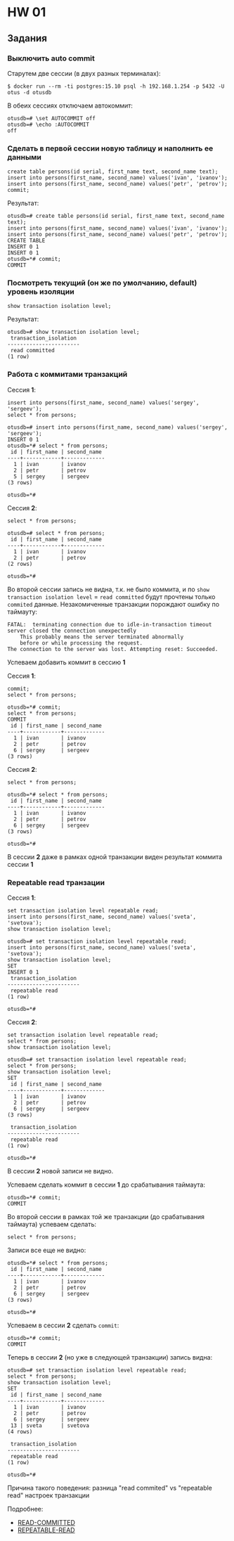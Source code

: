 # HW 01

## Задания

### Выключить auto commit
Старутем две сессии (в двух разных терминалах):
```
$ docker run --rm -ti postgres:15.10 psql -h 192.168.1.254 -p 5432 -U otus -d otusdb
```

В обеих сессиях отключаем автокоммит:
```
otusdb=# \set AUTOCOMMIT off
otusdb=# \echo :AUTOCOMMIT
off
```

### Cделать в первой сессии новую таблицу и наполнить ее данными
```
create table persons(id serial, first_name text, second_name text);
insert into persons(first_name, second_name) values('ivan', 'ivanov');
insert into persons(first_name, second_name) values('petr', 'petrov');
commit;
```
Результат:
```
otusdb=# create table persons(id serial, first_name text, second_name text);
insert into persons(first_name, second_name) values('ivan', 'ivanov');
insert into persons(first_name, second_name) values('petr', 'petrov'); 
CREATE TABLE
INSERT 0 1
INSERT 0 1
otusdb=*# commit;
COMMIT

```

### Посмотреть текущий (он же по умолчанию, default) уровень изоляции

```
show transaction isolation level;
```

Результат:
```
otusdb=# show transaction isolation level;
 transaction_isolation 
-----------------------
 read committed
(1 row)

```

### Работа с коммитами транзакций
Сессия **1**:
```
insert into persons(first_name, second_name) values('sergey', 'sergeev');
select * from persons;
```
```
otusdb=# insert into persons(first_name, second_name) values('sergey', 'sergeev');
INSERT 0 1
otusdb=*# select * from persons;
 id | first_name | second_name 
----+------------+-------------
  1 | ivan       | ivanov
  2 | petr       | petrov
  5 | sergey     | sergeev
(3 rows)

otusdb=*# 

```
Сессия **2**:
```
select * from persons;
```
```
otusdb=# select * from persons;
 id | first_name | second_name 
----+------------+-------------
  1 | ivan       | ivanov
  2 | petr       | petrov
(2 rows)

otusdb=*# 

```
Во второй сессии запись не видна, т.к. не было коммита, и по `show transaction isolation level` = `read committed` будут прочтены только `commited` данные.
Незакомиченные транзакции порождают ошибку по таймауту:
```
FATAL:  terminating connection due to idle-in-transaction timeout
server closed the connection unexpectedly
	This probably means the server terminated abnormally
	before or while processing the request.
The connection to the server was lost. Attempting reset: Succeeded.
```

Успеваем добавить коммит в сессию **1**

Сессия **1**:
```
commit;
select * from persons;
```
```
otusdb=*# commit;
select * from persons;
COMMIT
 id | first_name | second_name 
----+------------+-------------
  1 | ivan       | ivanov
  2 | petr       | petrov
  6 | sergey     | sergeev
(3 rows)
```

Сессия **2**:
```
select * from persons;
```
```
otusdb=*# select * from persons;
 id | first_name | second_name 
----+------------+-------------
  1 | ivan       | ivanov
  2 | petr       | petrov
  6 | sergey     | sergeev
(3 rows)

otusdb=*# 
```
В сессии **2** даже в рамках одной транзакции виден результат коммита сессии **1**

### Repeatable read транзации

Сессия **1**:
```
set transaction isolation level repeatable read;
insert into persons(first_name, second_name) values('sveta', 'svetova');
show transaction isolation level;
```

```
otusdb=# set transaction isolation level repeatable read;
insert into persons(first_name, second_name) values('sveta', 'svetova');
show transaction isolation level;
SET
INSERT 0 1
 transaction_isolation 
-----------------------
 repeatable read
(1 row)

otusdb=*# 
```

Сессия **2**:
```
set transaction isolation level repeatable read;
select * from persons; 
show transaction isolation level;
```

```
otusdb=# set transaction isolation level repeatable read;
select * from persons;
show transaction isolation level;
SET
 id | first_name | second_name 
----+------------+-------------
  1 | ivan       | ivanov
  2 | petr       | petrov
  6 | sergey     | sergeev
(3 rows)

 transaction_isolation 
-----------------------
 repeatable read
(1 row)

otusdb=*# 
```

В сессии **2** новой записи не видно.

Успеваем сделать коммит в сессии **1** до срабатывания таймаута:
```
otusdb=*# commit;
COMMIT
```

Во второй сессии в рамках той же транзакции (до срабатывания таймаута) успеваем сделать:
```
select * from persons;
```
Записи все еще не видно:
```
otusdb=*# select * from persons;
 id | first_name | second_name
----+------------+-------------
  1 | ivan       | ivanov
  2 | petr       | petrov
  6 | sergey     | sergeev
(3 rows)

otusdb=*#

```
Успеваем в сессии **2** сделать `commit`:
```
otusdb=*# commit;
COMMIT
```

Теперь в сессии **2** (но уже в следующей транзакции) запись видна:
```
otusdb=# set transaction isolation level repeatable read;
select * from persons;
show transaction isolation level;
SET
 id | first_name | second_name 
----+------------+-------------
  1 | ivan       | ivanov
  2 | petr       | petrov
  6 | sergey     | sergeev
 13 | sveta      | svetova
(4 rows)

 transaction_isolation 
-----------------------
 repeatable read
(1 row)

otusdb=*# 
```

Причина такого поведения: разница "read commited" vs "repeatable read" настроек транзакции

Подробнее: 
 - [READ-COMMITTED](https://www.postgresql.org/docs/current/transaction-iso.html#XACT-READ-COMMITTED)
 - [REPEATABLE-READ](https://www.postgresql.org/docs/current/transaction-iso.html#XACT-REPEATABLE-READ)


